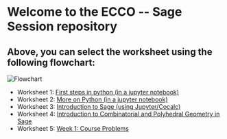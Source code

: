 # Welcome to the ECCO -- Sage Session repository

## Above, you can select the worksheet using the following flowchart:

![Flowchart](https://github.com/jplab/Sage-ECCO/blob/main/flowchart.png?raw=true)

+ Worksheet 1: [First steps in python (in a jupyter notebook)](https://raw.githubusercontent.com/jplab/Sage-ECCO/main/WS1-First%20steps%20in%20python.ipynb)
+ Worksheet 2: [More on Python (in a jupyter notebook)](https://raw.githubusercontent.com/jplab/Sage-ECCO/main/WS2-More%20on%20Python.ipynb)
+ Worksheet 3: [Introduction to Sage (using Jupyter/Cocalc)](https://raw.githubusercontent.com/jplab/Sage-ECCO/main/WS3-Introduction%20to%20Sage.ipynb)
+ Worksheet 4: [Introduction to Combinatorial and Polyhedral Geometry in Sage](https://raw.githubusercontent.com/jplab/Sage-ECCO/main/WS4-Introduction%20to%20Polyhedral%20Geometry.ipynb)
+ Worksheet 5: [Week 1: Course Problems](https://raw.githubusercontent.com/jplab/Sage-ECCO/main/WS5-Course%20Problems.ipynb)
